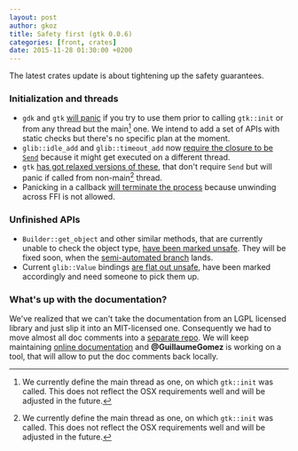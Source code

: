 ```yaml
---
layout: post
author: gkoz
title: Safety first (gtk 0.0.6)
categories: [front, crates]
date: 2015-11-28 01:30:00 +0200
---
```


The latest crates update is about tightening up the safety guarantees.

### Initialization and threads

 * `gdk` and `gtk` [will panic][pr189] if you try to use them prior to calling
`gtk::init` or from any thread but the main[^main] one. We intend to add a set
of APIs with static checks but there's no specific plan at the moment.
 * `glib::idle_add` and `glib::timeout_add` now [require the closure to be
`Send`][pr82] because it might get executed on a different thread.
 * `gtk` [has got relaxed versions of these][pr197], that don't require `Send`
but will panic if called from non-main[^main] thread.
 * Panicking in a callback [will terminate the process][pr189] because unwinding
across FFI is not allowed.

### Unfinished APIs

 * `Builder::get_object` and other similar methods, that are currently unable
to check the object type, [have been marked unsafe][pr191]. They will be fixed
soon, when the [semi-automated branch][reform] lands.
 * Current `glib::Value` bindings [are flat out unsafe][issue73], have been
marked accordingly and need someone to pick them up.

### What's up with the documentation?

We've realized that we can't take the documentation from an LGPL licensed
library and just slip it into an MIT-licensed one. Consequently we had to move
almost all doc comments into a [separate repo][doc-comments]. We will keep
maintaining [online documentation](https://gtk-rs.org/docs/) and
**@GuillaumeGomez** is working on a tool, that will allow to put the doc
comments back locally.

[^main]: We currently define the main thread as one, on which `gtk::init` was
    called. This does not reflect the OSX requirements well and will be adjusted
    in the future.

[issue73]: https://github.com/gtk-rs/glib/issues/73
[pr82]: https://github.com/gtk-rs/glib/pull/82
[pr189]: https://github.com/gtk-rs/gtk/pull/189
[pr191]: https://github.com/gtk-rs/gtk/pull/191
[pr197]: https://github.com/gtk-rs/gtk/pull/197
[reform]: https://github.com/gkoz/gtk-rs-gtk/tree/object_reform_gir
[doc-comments]: https://github.com/gtk-rs/rustdoc-comments
